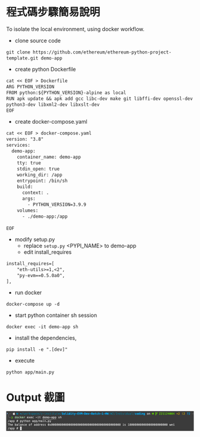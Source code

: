 # 程式碼步驟簡易說明
To isolate the local environment, using docker workflow.

- clone source code
```shell
git clone https://github.com/ethereum/ethereum-python-project-template.git demo-app
```

- create python Dockerfile
```shell
cat << EOF > Dockerfile
ARG PYTHON_VERSION
FROM python:${PYTHON_VERSION}-alpine as local
RUN apk update && apk add gcc libc-dev make git libffi-dev openssl-dev python3-dev libxml2-dev libxslt-dev
EOF
```
- create docker-compose.yaml
```shell
cat << EOF > docker-compose.yaml
version: "3.8"
services:
  demo-app:
    container_name: demo-app
    tty: true
    stdin_open: true
    working_dir: /app
    entrypoint: /bin/sh
    build:
      context: .
      args:
        - PYTHON_VERSION=3.9.9
    volumes:
      - ./demo-app:/app

EOF
```
- modify setup.py
  - replace `setup.py` <PYPI_NAME>  to demo-app
  - edit install_requires 
```
install_requires=[
    "eth-utils>=1,<2",
    "py-evm==0.5.0a0",
],
```
- run docker
```shell
docker-compose up -d
```

-  start python container sh session
```shell
docker exec -it demo-app sh
```

- install the dependencies,
```shell
pip install -e ".[dev]"
```

- execute
```shell
python app/main.py
```


# Output 截圖
![](./screenshots/w2_individual_hw_2.png)